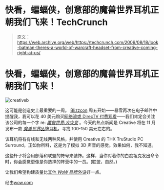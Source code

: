 # 快看，蝙蝠侠，创意部的魔兽世界耳机正朝我们飞来！TechCrunch

> 原文：<https://web.archive.org/web/https://techcrunch.com/2009/08/18/look-batman-theres-a-world-of-warcraft-headset-from-creative-coming-right-at-us/>

# 快看，蝙蝠侠，创意部的魔兽世界耳机正朝我们飞来！

![creativeb](img/62ae780a9ed613b37101f3c015abcc6f.png "creativeb")

这可能是创造史上最重要的一周。 [Blizzcon](https://web.archive.org/web/20221006215807/http://www.crunchgear.com/2009/08/11/ozzy-will-close-out-blizzcon-this-year/) 周五开始——暴雪再次在电子邮件中提醒我，我可以花 40 美元购买[网络流或 DirecTV 付费观看](https://web.archive.org/web/20221006215807/http://blizzcon.rayv.com/)——我们肯定会关注该公司的每一个字 re: [*魔兽世界:大灾变*](https://web.archive.org/web/20221006215807/http://www.mmo-champion.com/index.php?topic=92919.0) 。今天的热点新闻是 Creative 将在 11 月发布一款 [*魔兽世界*品牌耳机](https://web.archive.org/web/20221006215807/http://www.soundblaster.com/)。寻找 100-150 美元左右的。

该耳机将有有线和无线两种风格，并使用 Creative 的 THX TruStudio PC Surround。正如你所料，这是为了模拟 3D 声音的感觉。效果如何，我不知道。

这些杯子将会用部落和联盟的符号来装饰。这样，当你对着你的白痴坦克发出命令时，你会感觉更像是你选择的阵营中的一员。(联盟，自然。)

让我们希望构建质量比[其他 *WoW* 品牌外设](https://web.archive.org/web/20221006215807/http://www.crunchgear.com/2008/12/19/review-steelseries-world-of-warcraft-mmo-gaming-mouse/)好一点。

经由[wow.com](https://web.archive.org/web/20221006215807/http://www.wow.com/2009/08/18/creative-unveils-world-of-warcraft-headset/)